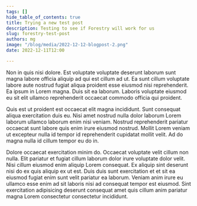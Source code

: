 ```yaml
---
tags: []
hide_table_of_contents: true
title: Trying a new test post
description: Testing to see if Forestry will work for us
slug: forestry-test-post
authors: mg
image: "/blog/media/2022-12-12-blogpost-2.png"
date: 2022-12-11T12:00

---
```

Non in quis nisi dolore. Est voluptate voluptate deserunt laborum sunt magna labore officia aliquip ad qui est cillum ad ut. Ea sunt cillum voluptate labore aute nostrud fugiat aliqua proident esse eiusmod nisi reprehenderit. Ea ipsum in Lorem magna. Duis sit ea laborum. Laboris voluptate eiusmod eu sit elit ullamco reprehenderit occaecat commodo officia qui proident.

Quis est ut proident est occaecat elit magna incididunt. Sunt consequat aliqua exercitation duis eu. Nisi amet nostrud nulla dolor laborum Lorem laborum ullamco laborum enim nisi veniam. Nostrud reprehenderit pariatur occaecat sunt labore quis enim irure eiusmod nostrud. Mollit Lorem veniam ut excepteur nulla id tempor id reprehenderit cupidatat mollit velit. Ad do magna nulla id cillum tempor eu do in.

Dolore occaecat exercitation minim do. Occaecat voluptate velit cillum non nulla. Elit pariatur et fugiat cillum laborum dolor irure voluptate dolor velit. Nisi cillum eiusmod enim aliquip Lorem consequat. Ex aliquip sint deserunt nisi do ex quis aliquip ex ut est. Duis duis sunt exercitation et et sit ea eiusmod fugiat enim sunt velit pariatur ea laborum. Veniam anim irure eu ullamco esse enim ad sit laboris nisi ad consequat tempor est eiusmod. Sint exercitation adipisicing deserunt consequat amet quis cillum anim pariatur magna Lorem consectetur consectetur incididunt.